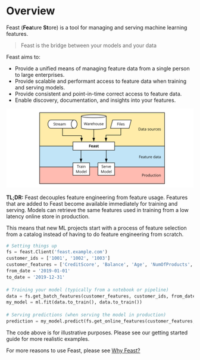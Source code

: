 # Overview

Feast \(**Fea**ture **St**ore\) is a tool for managing and serving machine learning features.

> Feast is the bridge between your models and your data

Feast aims to:

* Provide a unified means of managing feature data from a single person to large enterprises.
* Provide scalable and performant access to feature data when training and serving models.
* Provide consistent and point-in-time correct access to feature data.
* Enable discovery, documentation, and insights into your features.

![](.gitbook/assets/feast-docs-overview-diagram-2%20%283%29.svg)

**TL;DR:** Feast decouples feature engineering from feature usage. Features that are added to Feast become available immediately for training and serving. Models can retrieve the same features used in training from a low latency online store in production.

This means that new ML projects start with a process of feature selection from a catalog instead of having to do feature engineering from scratch.

```python
# Setting things up
fs = feast.Client('feast.example.com')
customer_ids = ['1001', '1002', '1003']
customer_features = ['CreditScore', 'Balance', 'Age', 'NumOfProducts', 'IsActive']
from_date = '2019-01-01'
to_date = '2019-12-31'

# Training your model (typically from a notebook or pipeline)
data = fs.get_batch_features(customer_features, customer_ids, from_date, to_date)
my_model = ml.fit(data.to_train(), data.to_train())

# Serving predictions (when serving the model in production)
prediction = my_model.predict(fs.get_online_features(customer_features, customer_ids))
```

The code above is for illustrative purposes. Please see our getting started guide for more realistic examples.

For more reasons to use Feast, please see [Why Feast?](why-feast.md#why-feast)

